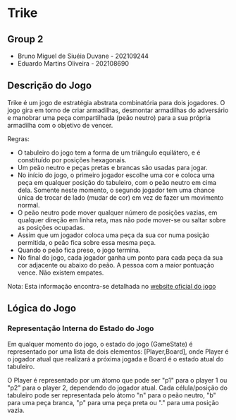 # Trike

## Group 2
- Bruno Miguel de Siuéia Duvane - 202109244
- Eduardo Martins Oliveira - 202108690

## Descrição do Jogo
  Trike é um jogo de estratégia abstrata combinatória para dois jogadores. O jogo gira em torno de criar armadilhas, desmontar armadilhas do adversário e manobrar uma peça compartilhada (peão neutro) para a sua própria armadilha com o objetivo de vencer.
  
  Regras: 
  - O tabuleiro do jogo tem a forma de um triângulo equilátero, e é constituído por posições hexagonais.
  - Um peão neutro e peças pretas e brancas são usadas para jogar.
  - No início do jogo, o primeiro jogador escolhe uma cor e coloca uma peça em qualquer posição do tabuleiro, com o peão neutro em cima dela. Somente neste momento, o segundo jogador tem uma chance única de trocar de lado (mudar de cor) em vez de fazer um movimento normal.
  - O peão neutro pode mover qualquer número de posições vazias, em qualquer direção em linha reta, mas não pode mover-se ou saltar sobre as posições ocupadas.
  - Assim que um jogador coloca uma peça da sua cor numa posição permitida, o peão fica sobre essa mesma peça.
  - Quando o peão fica preso, o jogo termina.
  - No final do jogo, cada jogador ganha um ponto para cada peça da sua cor adjacente ou abaixo do peão. A pessoa com a maior pontuação vence. Não existem empates.
    
Nota: Esta informação encontra-se detalhada no [website oficial do jogo](https://boardgamegeek.com/boardgame/307379/trike)

## Lógica do Jogo
### Representação Interna do Estado do Jogo
  Em qualquer momento do jogo, o estado do jogo (GameState) é representado por uma lista de dois elementos: [Player,Board], onde Player é o jogador atual que realizará a próxima jogada e Board é o estado atual do tabuleiro.

  O Player é representado por um átomo que pode ser "p1" para o player 1 ou "p2" para o player 2, dependendo do jogador atual. Cada célula/posição do tabuleiro pode ser representada pelo átomo "n" para o peão neutro, "b" para uma peça branca, "p" para uma peça preta ou "." para uma posição vazia. 

